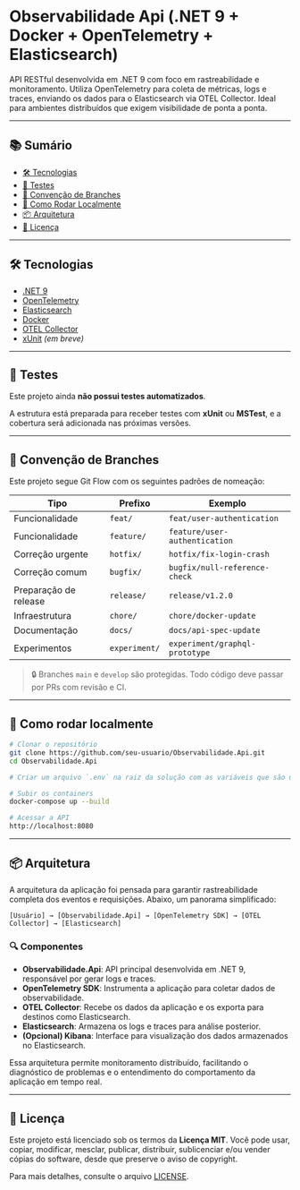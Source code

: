 # Observabilidade Api (.NET 9 + Docker + OpenTelemetry + Elasticsearch)

API RESTful desenvolvida em .NET 9 com foco em rastreabilidade e monitoramento. Utiliza OpenTelemetry para coleta de métricas, logs e traces, enviando os dados para o Elasticsearch via OTEL Collector. Ideal para ambientes distribuídos que exigem visibilidade de ponta a ponta.

---

## 📚 Sumário

- [🛠 Tecnologias](#-tecnologias)
- [🧪 Testes](#-testes)
- [🌱 Convenção de Branches](#-convenção-de-branches)
- [🚀 Como Rodar Localmente](#-como-rodar-localmente)
- [📦 Arquitetura](#-arquitetura)
- [📄 Licença](#-licença)

---

## 🛠 Tecnologias

- [.NET 9](https://dotnet.microsoft.com/)
- [OpenTelemetry](https://opentelemetry.io/)
- [Elasticsearch](https://www.elastic.co/elasticsearch/)
- [Docker](https://www.docker.com/)
- [OTEL Collector](https://opentelemetry.io/docs/collector/)
- [xUnit](https://xunit.net/) *(em breve)*

---

## 🧪 Testes

Este projeto ainda ****não possui testes automatizados****.

A estrutura está preparada para receber testes com ****xUnit**** ou ****MSTest****, e a cobertura será adicionada nas próximas versões.

---

## 🧭 Convenção de Branches

Este projeto segue Git Flow com os seguintes padrões de nomeação:

| Tipo        | Prefixo        | Exemplo                          |
|-------------|----------------|----------------------------------|
| Funcionalidade | `feat/`   | `feat/user-authentication`   |
| Funcionalidade | `feature/`   | `feature/user-authentication`   |
| Correção urgente | `hotfix/` | `hotfix/fix-login-crash`        |
| Correção comum | `bugfix/`    | `bugfix/null-reference-check`   |
| Preparação de release | `release/` | `release/v1.2.0`           |
| Infraestrutura | `chore/`     | `chore/docker-update`           |
| Documentação | `docs/`        | `docs/api-spec-update`          |
| Experimentos | `experiment/`  | `experiment/graphql-prototype`  |

> 🔒 Branches `main` e `develop` são protegidas. Todo código deve passar por PRs com revisão e CI.

---

## 🚀 Como rodar localmente

```bash
# Clonar o repositório
git clone https://github.com/seu-usuario/Observabilidade.Api.git
cd Observabilidade.Api

# Criar um arquivo `.env` na raiz da solução com as variáveis que são utilizadas nos arquivos `.yml`

# Subir os containers
docker-compose up --build

# Acessar a API
http://localhost:8080
```

---

## 📦 Arquitetura
A arquitetura da aplicação foi pensada para garantir rastreabilidade completa dos eventos e requisições. Abaixo, um panorama simplificado:

```text
[Usuário] → [Observabilidade.Api] → [OpenTelemetry SDK] → [OTEL Collector] → [Elasticsearch]
```

### 🔍 Componentes

- ****Observabilidade.Api****: API principal desenvolvida em .NET 9, responsável por gerar logs e traces.
- ****OpenTelemetry SDK****: Instrumenta a aplicação para coletar dados de observabilidade.
- ****OTEL Collector****: Recebe os dados da aplicação e os exporta para destinos como Elasticsearch.
- ****Elasticsearch****: Armazena os logs e traces para análise posterior.
- ****(Opcional) Kibana****: Interface para visualização dos dados armazenados no Elasticsearch.

Essa arquitetura permite monitoramento distribuído, facilitando o diagnóstico de problemas e o entendimento do comportamento da aplicação em tempo real.

---

## 📄 Licença

Este projeto está licenciado sob os termos da ****Licença MIT****. Você pode usar, copiar, modificar, mesclar, publicar, distribuir, sublicenciar e/ou vender cópias do software, desde que preserve o aviso de copyright.

Para mais detalhes, consulte o arquivo [LICENSE](./LICENSE).
